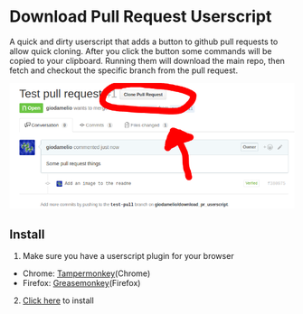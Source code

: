 # Download Pull Request Userscript

A quick and dirty userscript that adds a button to github pull requests to allow quick cloning. After you click the button some commands will be copied to your clipboard. Running them will download the main repo, then fetch and checkout the specific branch from the pull request.

![Pull Request with Button](image.png)

## Install

 1. Make sure you have a userscript plugin for your browser
   - Chrome: [Tampermonkey](https://chrome.google.com/webstore/detail/tampermonkey/dhdgffkkebhmkfjojejmpbldmpobfkfo?hl=en)(Chrome)
   - Firefox: [Greasemonkey](https://addons.mozilla.org/en-US/firefox/addon/greasemonkey/)(Firefox)
 2. [Click here](https://github.com/giodamelio/download_pr_userscript/raw/master/download_pr.user.js) to install

